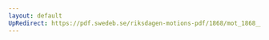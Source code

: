 ```yaml
---
layout: default
UpRedirect: https://pdf.swedeb.se/riksdagen-motions-pdf/1868/mot_1868__ak__00043.pdf
---
```

